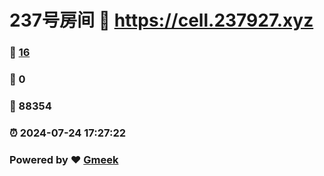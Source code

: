 # 237号房间 :link: https://cell.237927.xyz 
### :page_facing_up: [16](https://cell.237927.xyz/tag.html) 
### :speech_balloon: 0 
### :hibiscus: 88354 
### :alarm_clock: 2024-07-24 17:27:22 
### Powered by :heart: [Gmeek](https://github.com/Meekdai/Gmeek)
